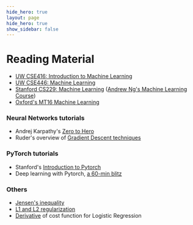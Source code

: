 ```yaml
---
hide_hero: true
layout: page
hide_hero: true
show_sidebar: false
---
```


# Reading Material

* [UW CSE416: Introduction to Machine Learning](https://courses.cs.washington.edu/courses/cse416/)<br>
* [UW CSE446: Machine Learning](https://courses.cs.washington.edu/courses/cse446/)<br>
* [Stanford CS229: Machine Learning](https://cs229.stanford.edu/) ([Andrew Ng's Machine Learning Course](https://www.youtube.com/playlist?list=PLLssT5z_DsK-h9vYZkQkYNWcItqhlRJLN))
* [Oxford's MT16 Machine Learning](https://www.cs.ox.ac.uk/people/varun.kanade/teaching/ML-MT2016/lectures/)


### Neural Networks tutorials

* Andrej Karpathy's [Zero to Hero](https://www.youtube.com/playlist?list=PLAqhIrjkxbuWI23v9cThsA9GvCAUhRvKZ)
* Ruder's overview of [Gradient Descent techniques](https://ruder.io/optimizing-gradient-descent/)

### PyTorch tutorials
* Stanford's [Introduction to Pytorch](https://cs230.stanford.edu/blog/pytorch/)
* Deep learning with Pytorch, [a 60-min blitz](https://pytorch.org/tutorials/beginner/deep_learning_60min_blitz.html)


### Others

* [Jensen's inequality](https://www.youtube.com/watch?v=u0_X2hX6DWE)
* [L1 and L2 regularization](https://towardsdatascience.com/visualizing-regularization-and-the-l1-and-l2-norms-d962aa769932)
* [Derivative](https://stats.stackexchange.com/questions/278771/how-is-the-cost-function-from-logistic-regression-differentiated) of cost function for Logistic Regression
